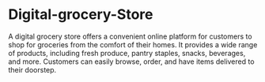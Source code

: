 # Digital-grocery-Store
A digital grocery store offers a convenient online platform for customers to shop for groceries from the comfort of their homes. It provides a wide range of products, including fresh produce, pantry staples, snacks, beverages, and more. Customers can easily browse, order, and have items delivered to their doorstep.
